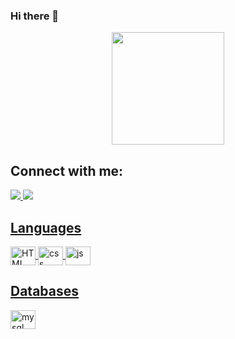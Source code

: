 ### Hi there 👋

<div align="center">
  <img height="180em" src="https://github-readme-stats.vercel.app/api?username=PedroRP1&show_icons=true&theme=tokyonight&include_all_commits=true&count_private=true"/>
  <!--<img height="180em" src="https://github-readme-stats.vercel.app/api/top-langs/?username=PedroRP1&layout=compact&langs_count=7&theme=tokyonight"/>-->
</div>

## Connect with me:
<div>
  <a href="https://www.linkedin.com/in/pedro-rozimbo-pegoraro-205278195/" target="_blank"><img src="https://img.shields.io/badge/LinkedIn-0077B5?style=for-the-badge&logo=linkedin&logoColor=white">
  <a href="mailto:contatopedrorozimbo@gmail.com" target="_blank"><img src="https://img.shields.io/badge/Gmail-D14836?style=for-the-badge&logo=gmail&logoColor=white">
</div>

## Languages
  <div>
      <img align="center" alt="HTML" height="30" width="40" src="https://cdn.jsdelivr.net/gh/devicons/devicon/icons/html5/html5-plain.svg" />
      <img align="center" alt="css" height="30" width="40" src="https://cdn.jsdelivr.net/gh/devicons/devicon/icons/css3/css3-plain.svg" />
      <img align="center" alt="js" height="30" width="40" src="https://cdn.jsdelivr.net/gh/devicons/devicon/icons/javascript/javascript-plain.svg" />
      <!--<img align="center" alt="python" height="30" width="40" src="https://cdn.jsdelivr.net/gh/devicons/devicon/icons/python/python-original.svg" />-->
  </div>
    
##  Databases
<div>
  <img align="center" alt="mysql" height="30" width="40" src="https://cdn.jsdelivr.net/gh/devicons/devicon/icons/mysql/mysql-original-wordmark.svg" />
</div>
